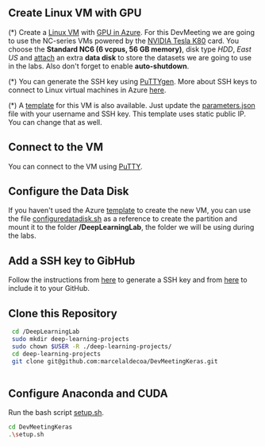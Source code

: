 ## Create Linux VM with GPU

(*) Create a [Linux VM](https://docs.microsoft.com/en-us/azure/virtual-machines/linux/quick-create-portal) with [GPU in Azure](https://docs.microsoft.com/en-us/azure/virtual-machines/windows/sizes-gpu). For this DevMeeting we are going to use the NC-series VMs powered by the [NVIDIA Tesla K80](http://images.nvidia.com/content/pdf/kepler/Tesla-K80-BoardSpec-07317-001-v05.pdf) card. You choose the **Standard NC6 (6 vcpus, 56 GB memory)**, disk type *HDD*, *East US* and [attach](https://docs.microsoft.com/en-us/azure/virtual-machines/linux/attach-disk-portal) an extra **data disk** to store the datasets we are going to use in the labs. Also don't forget to enable **auto-shutdown**.

(*) You can generate the SSH key using [PuTTYgen](https://www.chiark.greenend.org.uk/~sgtatham/putty/latest.html). More about SSH keys to connect to Linux virtual machines in Azure [here](https://docs.microsoft.com/en-us/azure/virtual-machines/linux/ssh-from-windows).

(*) A [template](https://github.com/marcelaldecoa/DevMeetingKeras/blob/master/DeployVM/template.json) for this VM is also available. Just update the [parameters.json](https://github.com/marcelaldecoa/DevMeetingKeras/blob/master/DeployVM/parameters.json) file with your username and SSH key. This template uses static public IP. You can change that as well.

## Connect to the VM

You can connect to the VM using [PuTTY](https://www.putty.org/).


## Configure the Data Disk

If you haven't used the Azure [template](https://github.com/marcelaldecoa/DevMeetingKeras/blob/master/DeployVM/template.json) to create the new VM, you can use the file [configuredatadisk.sh](https://github.com/marcelaldecoa/DevMeetingKeras/blob/master/configdatadisk.sh) as a reference to create the partition and mount it to the folder **/DeepLearningLab**, the folder we will be using during the labs.

## Add a SSH key to GibHub

Follow the instructions from [here](https://help.github.com/articles/generating-a-new-ssh-key-and-adding-it-to-the-ssh-agent/) to generate a SSH key and from [here](https://help.github.com/articles/adding-a-new-ssh-key-to-your-github-account/) to include it to your GitHub.

## Clone this Repository

```bash
 cd /DeepLearningLab
 sudo mkdir deep-learning-projects
 sudo chown $USER -R ./deep-learning-projects/
 cd deep-learning-projects
 git clone git@github.com:marcelaldecoa/DevMeetingKeras.git
 
 ```
## Configure Anaconda and CUDA

Run the bash script [setup.sh](https://github.com/marcelaldecoa/DevMeetingKeras/blob/master/setup.sh).

```bash
cd DevMeetingKeras
.\setup.sh

```
